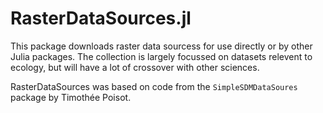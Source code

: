 # RasterDataSources.jl

This package downloads raster data sourcess for use directly or by other Julia
packages. The collection is largely focussed on datasets relevent
to ecology, but will have a lot of crossover with other sciences.

RasterDataSources was based on code from the `SimpleSDMDataSoures` 
package by Timothée Poisot.

